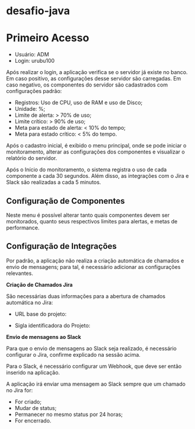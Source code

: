 # desafio-java

# Primeiro Acesso

- Usuário: ADM
- Login: urubu100

Após realizar o login, a aplicação verifica se o servidor já existe no banco. Em caso positivo, as configurações desse servidor são carregadas. Em caso negativo, os componentes do servidor são cadastrados com configurações padrão:

- Registros: Uso de CPU, uso de RAM e uso de Disco;
- Unidade: %;
- Limite de alerta: > 70% de uso;
- Limite crítico: > 90% de uso;
- Meta para estado de alerta: < 10% do tempo;
- Meta para estado crítico: < 5% do tempo.

Após o cadastro inicial, é exibido o menu principal, onde se pode iniciar o monitoramento, alterar as configurações dos componentes e visualizar o relatório do servidor.



Após o Início do monitoramento, o sistema registra o uso de cada componente a cada 30 segundos. Além disso, as integrações com o Jira e Slack são realizadas a cada 5 minutos.


## Configuração de Componentes

Neste menu é possível alterar tanto quais componentes devem ser monitorados, quanto seus respectivos limites para alertas, e metas de performance.

## Configuração de Integrações

Por padrão, a aplicação não realiza a criação automática de chamados e envio de mensagens; para tal, é necessário adicionar as configurações relevantes.

**Criação de Chamados Jira**

São necessárias duas informações para a abertura de chamados automática no Jira:
- URL base do projeto:

- Sigla identificadora do Projeto:

**Envio de mensagens ao Slack**

Para que o envio de mensagens ao Slack seja realizado, é necessário configurar o Jira, confirme explicado na sessão acima.

Para o Slack, é necessário configurar um Webhook, que deve ser então inserido na aplicação.

A aplicação irá enviar uma mensagem ao Slack sempre que um chamado no Jira for:
- For criado;
- Mudar de status;
- Permanecer no mesmo status por 24 horas;
- For encerrado.
